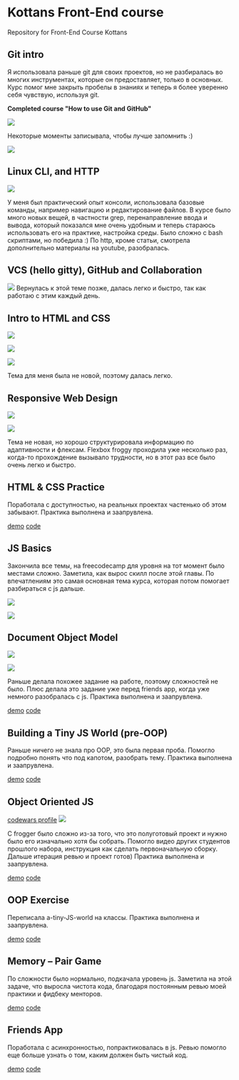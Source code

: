 # Kottans Front-End course

Repository for Front-End Course Kottans

## Git intro

Я использовала раньше git для своих проектов, но не разбиралась во многих инструментах, которые он предоставляет, только в основных.
Курс помог мне закрыть пробелы в знаниях и теперь я более уверенно себя чувствую, используя git.

**Сompleted course "How to use Git and GitHub"**

![](img/udacity.png)

Некоторые моменты записывала, чтобы лучше запомнить :)

![](img/dog-log.jpg)

## Linux CLI, and HTTP

![](task_linux_cli/linux.png)

У меня был практический опыт консоли, использовала базовые команды, например навигацию и редактирование файлов.
В курсе было много новых вещей, в частности grep, перенаправление ввода и вывода, который показался мне очень удобным и теперь стараюсь использовать его на практике,
настройка среды. Было сложно с bash скриптами, но победила :) По http, кроме статьи, смотрела дополнительно материалы на youtube, разобралась.

## VCS (hello gitty), GitHub and Collaboration

![](git_for_collaboration/git-collab.png)
Вернулась к этой теме позже, далась легко и быстро, так как работаю с этим каждый день.

## Intro to HTML and CSS

![](task_html_css_intro/css-udacity.png)

![](task_html_css_intro/html-intro.png)

![](task_html_css_intro/css-intro.png)

Тема для меня была не новой, поэтому далась легко.

## Responsive Web Design

![](task_responsive_web_design/responsive-web.png)

![](task_responsive_web_design/froggy.png)

Тема не новая, но хорошо структурировала информацию по адаптивности и флексам.
Flexbox froggy проходила уже несколько раз, когда-то прохождение вызывало трудности, но в этот раз все было очень легко и быстро.

## HTML & CSS Practice

Поработала с доступностью, на реальных проектах частенько об этом забывают. Практика выполнена и заапрувлена.

[demo](https://chris-voitova.github.io/kottans-popup-practice/)
[code](https://github.com/chris-voitova/kottans-popup-practice)

## JS Basics

Закончила все темы, на freecodecamp для уровня на тот момент было местами сложно. Заметила, как вырос скилл после этой главы. По впечатлениям это самая основная тема курса, которая потом помогает разбираться с js дальше.

![](task_js_basics/js-udacity.png)

![](task_js_basics/js-freecodecamp.png)

## Document Object Model

![](task_dom/dom-udacity.png)

![](task_dom/dom-freecodecamp.png)

Раньше делала похожее задание на работе, поэтому сложностей не было. Плюс делала это задание уже перед friends app, когда уже немного разобралась с js. Практика выполнена и заапрувлена.

[demo](https://chris-voitova.github.io/kottans-dom/)
[code](https://github.com/chris-voitova/kottans-dom)

## Building a Tiny JS World (pre-OOP)

Раньше ничего не знала про OOP, это была первая проба. Помогло подробно понять что под капотом, разобрать тему.
Практика выполнена и заапрувлена.

[demo](https://chris-voitova.github.io/a-tiny-JS-world/)
[code](https://github.com/chris-voitova/a-tiny-JS-world)

## Object Oriented JS

[codewars profile](https://www.codewars.com/users/kris_almort)
![](task_oop/codewars.png)

С frogger было сложно из-за того, что это полуготовый проект и нужно было его изначально хотя бы собрать. Помогло видео других студентов прошлого набора, инструкция как сделать первоначальную сборку. Дальше итерация ревью и проект готов) Практика выполнена и заапрувлена.

[demo](https://chris-voitova.github.io/frontend-nanodegree-arcade-game/)
[code](https://github.com/chris-voitova/frontend-nanodegree-arcade-game)

## OOP Exercise

Переписала a-tiny-JS-world на классы.
Практика выполнена и заапрувлена.

[demo](https://chris-voitova.github.io/a-tiny-JS-world/)
[code](https://github.com/chris-voitova/a-tiny-JS-world)

## Memory – Pair Game

По сложности было нормально, подкачала уровень js. Заметила на этой задаче, что выросла чистота кода, благодаря постоянным ревью моей практики и фидбеку менторов.

[demo](https://chris-voitova.github.io/memory-pair-game/)
[code](https://github.com/chris-voitova/memory-pair-game)

## Friends App
Поработала с асинхронностью, попрактиковалась в js. Ревью помогло еще больше узнать о том, каким должен быть чистый код.

[demo](https://chris-voitova.github.io/friends-app/)
[code](https://github.com/chris-voitova/friends-app)
